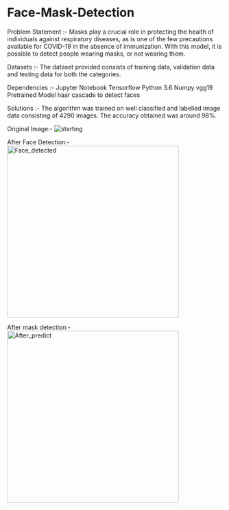 # Face-Mask-Detection

Problem Statement :- 
Masks play a crucial role in protecting the health of individuals against respiratory diseases, as is one of the few precautions available for COVID-19 in the absence of immunization. With this model, it is possible to detect people wearing masks, or not wearing them.

Datasets :- 
The dataset provided consists of training data, validation data and testing data for both the categories.

Dependencies :- 
Jupyter Notebook
Tensorflow
Python 3.6
Numpy
vgg19 Pretrained Model
haar cascade to detect faces

Solutions :- 
The algorithm was trained on well classified and labelled image data consisting of 4290 images.
The accuracy obtained was around 98%.

Original Image:-
![starting](https://github.com/sumitpardhiya/Face-Mask-Detection/assets/53400550/3c727f31-46e2-46ce-9013-844fedf0af73)

After Face Detection:-
<img width="400" alt="Face_detected" src="https://github.com/sumitpardhiya/Face-Mask-Detection/assets/53400550/59bf97e6-a1d4-4c59-9adc-04c3eb2e8532">

After mask detection:-
<img width="400" alt="After_predict" src="https://github.com/sumitpardhiya/Face-Mask-Detection/assets/53400550/6c9ab43a-948d-425b-a9fd-ee29bb19990e">


